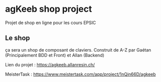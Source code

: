 # agKeeb shop project
Projet de shop en ligne pour les cours EPSIC

## Le shop
ça sera un shop de composant de claviers. Construit de A-Z par Gaétan (Principalement BDD et Front) et Allan (Backend)

Lien du projet : https://agkeeb.allanresin.ch/

MeisterTask : https://www.meistertask.com/app/project/1nQin66D/agkeeb
